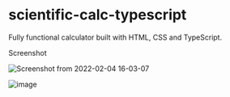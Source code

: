 # scientific-calc-typescript
Fully functional calculator built with HTML, CSS and TypeScript.

Screenshot


![Screenshot from 2022-02-04 16-03-07](https://user-images.githubusercontent.com/97433576/152514940-821cb97d-a063-49d6-9afa-45fbaf43d8c9.png)


![image](https://user-images.githubusercontent.com/97433576/152514906-9a4a17bf-9a2a-4454-bee4-74c225cbccf3.png)
